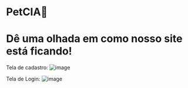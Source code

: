 # PetCIA🐾
# Dê uma olhada em como nosso site está ficando!
Tela de cadastro:
![image](https://github.com/user-attachments/assets/a8916177-d3e6-45ad-b9d9-a436033ca22b)

Tela de Login:
![image](https://github.com/user-attachments/assets/6cf46d61-6413-4408-9f8e-a2d885f640b5)

